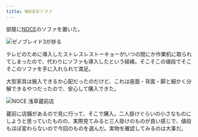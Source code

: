 ```yaml
---
title: NOCEのソファ
---
```

部屋に[NOCE](https://www.noce.co.jp/)のソファを置いた。

![](https://lh6.googleusercontent.com/1ZO4rwUEesQ_V0_V_m9Uk7IFLms22GjJ84NfcchaBx7mNSV9kw_Iwvk5NGPe5lSS9gMMgSB-RnMR8COrCIpJEzibphgxBvcL2lsmnDOtkZVm2Sz6usHy_c_O5whejSDA7a51_Hce6MAG2KRDCvEcjN7D-ddQIJApFE3_tbiKDwORogkzghRwotEZIMz_WA "ゼノブレイド3が捗る")

テレビのために導入したストレスレストーキョーがいつの間にか作業机に取られてしまったので、代わりにソファも導入したという経緯。そこそこの値段でそこそこのソファを手に入れられて満足。

大型家具は搬入できるか心配だったのだけど、これは座面・背面・脚と細かく分解できるやつだったので、安心して購入できた。

![](https://lh5.googleusercontent.com/PTbxVLfr3srjdG_VXyd1TaeVqEB2wBVVad9fAS0PbohmeS1nMFQZX5h9y_uVZDFwqbqw32E4rGPZHC2730gwgDTGKYV2LQbpWzFdQAf8jONBTbp5SNf5u_uHHvhhJ93WkJjonvSyJxx6myrQFW3pMFwUjEkM3gw1_eihaZINZSYGGV9C9ietXW1rs0GZOQ "NOCE 浅草蔵前店")

蔵前に店舗があるので見に行って、そこで購入。二人掛けぐらいの小さなものにしようと思っていたものの、実際見てみると三人掛けのものが良い感じで、値段もほぼ変わらないので今回のものを選んだ。実物を確認してみるのは大事だ。
